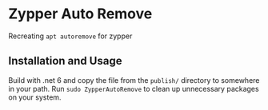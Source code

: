 # Zypper Auto Remove
Recreating `apt autoremove` for zypper

## Installation and Usage
Build with .net 6 and copy the file from the `publish/` directory to somewhere in your path. Run `sudo ZypperAutoRemove` to clean up unnecessary packages on your system.
